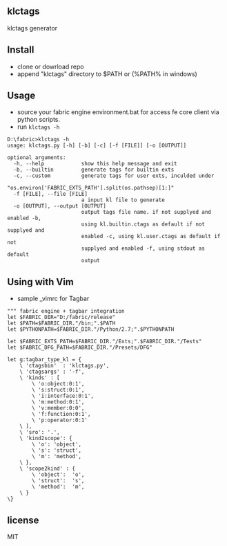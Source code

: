 ## klctags

klctags generator


## Install

* clone or dowrload repo
* append "klctags" directory to $PATH or (%PATH% in windows)
 

## Usage

* source your fabric engine environment.bat for access fe core client via python scripts.
* run ```klctags -h ```

``` console
D:\fabric>klctags -h
usage: klctags.py [-h] [-b] [-c] [-f [FILE]] [-o [OUTPUT]]

optional arguments:
  -h, --help            show this help message and exit
  -b, --builtin         generate tags for builtin exts
  -c, --custom          generate tags for user exts, inculded under
                        "os.environ['FABRIC_EXTS_PATH'].split(os.pathsep)[1:]"
  -f [FILE], --file [FILE]
                        a input kl file to generate
  -o [OUTPUT], --output [OUTPUT]
                        output tags file name. if not supplyed and enabled -b,
                        using kl.builtin.ctags as default if not supplyed and
                        enabled -c, using kl.user.ctags as default if not
                        supplyed and enabled -f, using stdout as default
                        output

```


## Using with Vim

* sample _vimrc for Tagbar
``` vim
""" fabric engine + tagbar integration
let $FABRIC_DIR="D:/fabric/release"
let $PATH=$FABRIC_DIR."/bin;".$PATH
let $PYTHONPATH=$FABRIC_DIR."/Python/2.7;".$PYTHONPATH

let $FABRIC_EXTS_PATH=$FABRIC_DIR."/Exts;".$FABRIC_DIR."/Tests"
let $FABRIC_DFG_PATH=$FABRIC_DIR."/Presets/DFG"

let g:tagbar_type_kl = {
    \ 'ctagsbin'  : 'klctags.py',
    \ 'ctagsargs' : '-f',
    \ 'kinds' : [
        \ 'o:object:0:1',
        \ 's:struct:0:1',
        \ 'i:interface:0:1',
        \ 'm:method:0:1',
        \ 'v:member:0:0',
        \ 'f:function:0:1',
        \ 'p:operator:0:1'
    \ ],
    \ 'sro': '.',
    \ 'kind2scope': {
        \ 'o': 'object',
        \ 's': 'struct',
        \ 'm': 'method',
    \ },
    \ 'scope2kind' : {
        \ 'object':  'o',
        \ 'struct':  's',
        \ 'method':  'm',
    \ }
\}
```


## license

MIT
